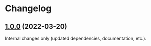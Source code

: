 Changelog
=========

## [1.0.0](https://github.com/pomek/ckeditor5-source-editing-editor/tree/v1.0.0) (2022-03-20)

Internal changes only (updated dependencies, documentation, etc.).
